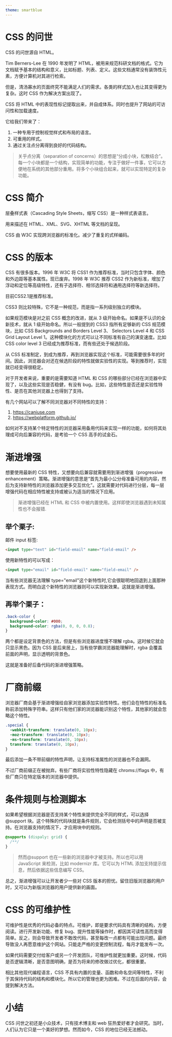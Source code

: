 ```yaml
---
theme: smartblue
---
```


# CSS 的问世

CSS 的问世源自 HTML。

Tim Berners-Lee 在 1990 年发明了 HTML，被用来规范科研文档的格式。它为文档赋予基本的结构和意义，比如标题、列表、定义。这些文档通常没有装饰性元素，方便计算机对其进行检索。

但是，清汤寡水的页面终究不能满足人们的需求。各类的样式加入也让其变得更为复杂。这时 CSS 作为解决方案出现了。

CSS 将 HTML 中的表现性标记提取出来，并自成体系。同时也提升了网站的可访问性和加载速度。

它给我们带来了：

1. 一种专用于控制视觉样式和布局的语言。
2. 可重用的样式。
3. 通过关注点分离得到良好的代码结构。

> 关乎点分离（separation of concerns）的思想是“分成小块，松散结合”。每一个小块都是一个结构，实现简单的功能，专注于做好一件事，它可以方便地在系统的其他部分重用。将多个小块组合起来，就可以实现特定的复杂功能。

# CSS 简介

层叠样式表（Cascading Style Sheets，缩写 CSS）是一种样式表语言。

用来描述在 HTML、XML、SVG、XHTML 等文档的呈现。

CSS 由 W3C 实现跨浏览器的标准化。减少了重复的式样编码。

# CSS 的版本

CSS 有很多版本。1996 年 W3C 将 CSS1 作为推荐标准，当时只包含字体、颜色和外边距等基本属性。现已废弃。1998 年 W3C 推荐 CSS2 作为新标准，增加了浮动和定位等高级特性，还有子选择符、相邻选择符和通用选择符等新选择符。

目前CSS2.1是推荐标准。

CSS3 则比较特殊，它不是一种规范，而是指一系列级别独立的模块。

如果规范模块是对之前 CSS 概念的改进，就从 3 级开始命名。如果是不认识的全新技术，就从 1 级开始命名。所以一般提到的 CSS3 指所有足够新的 CSS 规范模块，比如 CSS Backgrounds and Borders Level 3、 Selectors Level 4 和 CSS Grid Layout Level 1。这种模块化的方式可以让不同标准有自己的演变速度。比如 CSS color level 3 已经成为推荐标准，而有些还处于候选阶段。

从 CSS 标准制定，到成为推荐，再到浏览器实现这个标准，可能需要很多年的时间。因此，浏览器会对还在候选阶段的特性就做实验性的实现。等到推荐时，实现就已经变得很稳定。

对于开发者来说，重要的是需要知道 HTML 和 CSS 的哪些部分已经在浏览器中实现了，以及这些实现是否稳健，有没有 bug。比如，这些特性是否还是实验性特性、是否在其他浏览器上也得到了支持。

有几个网站可以了解不同浏览器对不同特性的支持：

1. https://caniuse.com
2. https://webplatform.github.io/

如何对不支持某个特定特性的浏览器采用备用代码来实现一样的功能，如何将其处理成可向后兼容的代码，是考验一个 CSS 高手的试金石。

# 渐进增强

想要使用最新的 CSS 特性，又想要向后兼容就需要用到渐进增强（progressive enhancement）策略。渐进增强的意思是“首先为最小公分母准备可用的内容，然后为支持新特性的浏览器添加更多交互优化”。这就需要对代码进行分层，每一层增强代码在相应特性被支持或被认为适当的情况下应用。

> 渐进增强已经在 HTML 和 CSS 中被内置使用。这样即使浏览器遇到未知属性也不会报错.

## 举个栗子:

邮件 input 标签:

```html
<input type="text" id="field-email" name="field-email" />
```

使用新特性的可以写成：

```html
<input type="email" id="field-email" name="field-email" />
```

当有些浏览器无法理解 type="email"这个新特性时,它会很聪明地回退到上面那种表现方式。而明白这个新特性的浏览器则可以实现新效果。这就是渐进增强。

## 再举个栗子：

```css
.back-color {
  background-color: #000;
  background-color: rgba(0, 0, 0, 0.8);
}
```

两个都是设定背景色的方法，但是有些浏览器进度慢不理解 rgba。这时候它就会只显示黑色。因为 CSS 是后来居上，当有些学霸浏览器能理解时，rgba 会覆盖前面的声明，显示透明的背景色。

这就是准备好后备代码的渐进增强策略。

# 厂商前缀

浏览器厂商会基于渐进增强给自家浏览器添加实验性特性。他们会在特性的标准名称前添加特殊字符串。这样只有他们家的浏览器能识别这个特性，其他家的就会忽略这个特性。

```css
.special {
  -webkit-transform: translate(0, 10px);
  -moz-transform: translate(0, 10px);
  -ms-transform: translate(0, 10px);
  transform: translate(0, 10px);
}
```

最后添加一条不带前缀的特性声明，让支持标准属性的浏览器也不会漏网。

不过厂商前缀正在被抛弃。有些厂商将实验性特性隐藏在 chroms://flags 中，有些厂商只在特定版本的浏览器中提供。

# 条件规则与检测脚本

如果希望根据浏览器是否支持某个特性来提供完全不同的样式，可以选择@support 块。这个特殊的代码块就是条件规则，它会检测括号中的声明是否被支持。在浏览器支持的情况下，才应用块中的规则。

```css
@supports (dispaly: grid) {
  /**/
}
```

> 然而@support 也在一些新的浏览器中才被支持。所以也可以用 JavaScript 来检测，比如 modernizr 库。它可以为 HTML 添加支持提示信息，然后依据这些信息编写 CSS。

总之，渐进增强可以让开发者少一些对 CSS 版本的担忧。留住旧版浏览器的用户时，又可以为新版浏览器的用户提供新的画面。

# CSS 的可维护性

可维护性是优秀的代码必备的特点。可维护，即是要求代码具有清晰的结构，方便阅读。进行开发新功能、修复 bug、提升性能等操作时，都因其可读性高而变得简单。反之，则会导致开发者不敢改代码，甚至每改一点都有可能出现问题。最终导致没人再愿意维护这个网站。只能走严格的变更控制流程，每月才能发布一次。

如果代码需要交付给客户或另一个开发团队，可维护性就更加重要。这时候，代码是否逻辑清晰，是否意图明确，是否为将来的修改做过优化，都很重要。

相比其他现代编程语言，CSS 不具有内置的变量、函数和命名空间等特性，不利于其保持代码的结构和模块化。所以它的管理也更为困难。不过在后面的内容，会提到解决方法。

# 小结

CSS 问世之初还是小众技术，只有技术博主和 web 狂热爱好者才会研究。当时，人们认为它只是一个美好的梦想。然而如今，CSS 的地位已经无法撼动。
